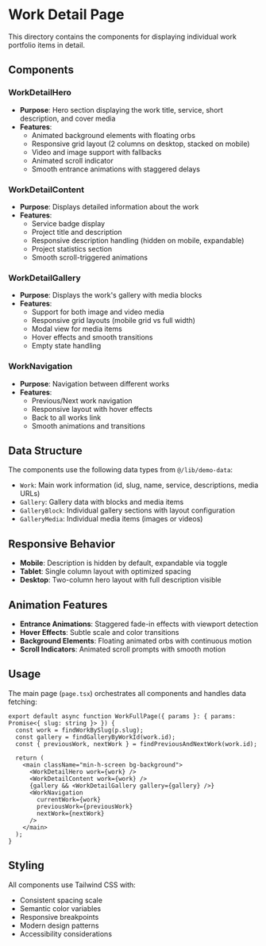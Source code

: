 # Work Detail Page

This directory contains the components for displaying individual work portfolio items in detail.

## Components

### WorkDetailHero
- **Purpose**: Hero section displaying the work title, service, short description, and cover media
- **Features**: 
  - Animated background elements with floating orbs
  - Responsive grid layout (2 columns on desktop, stacked on mobile)
  - Video and image support with fallbacks
  - Animated scroll indicator
  - Smooth entrance animations with staggered delays

### WorkDetailContent
- **Purpose**: Displays detailed information about the work
- **Features**:
  - Service badge display
  - Project title and description
  - Responsive description handling (hidden on mobile, expandable)
  - Project statistics section
  - Smooth scroll-triggered animations

### WorkDetailGallery
- **Purpose**: Displays the work's gallery with media blocks
- **Features**:
  - Support for both image and video media
  - Responsive grid layouts (mobile grid vs full width)
  - Modal view for media items
  - Hover effects and smooth transitions
  - Empty state handling

### WorkNavigation
- **Purpose**: Navigation between different works
- **Features**:
  - Previous/Next work navigation
  - Responsive layout with hover effects
  - Back to all works link
  - Smooth animations and transitions

## Data Structure

The components use the following data types from `@/lib/demo-data`:

- `Work`: Main work information (id, slug, name, service, descriptions, media URLs)
- `Gallery`: Gallery data with blocks and media items
- `GalleryBlock`: Individual gallery sections with layout configuration
- `GalleryMedia`: Individual media items (images or videos)

## Responsive Behavior

- **Mobile**: Description is hidden by default, expandable via toggle
- **Tablet**: Single column layout with optimized spacing
- **Desktop**: Two-column hero layout with full description visible

## Animation Features

- **Entrance Animations**: Staggered fade-in effects with viewport detection
- **Hover Effects**: Subtle scale and color transitions
- **Background Elements**: Floating animated orbs with continuous motion
- **Scroll Indicators**: Animated scroll prompts with smooth motion

## Usage

The main page (`page.tsx`) orchestrates all components and handles data fetching:

```tsx
export default async function WorkFullPage({ params }: { params: Promise<{ slug: string }> }) {
  const work = findWorkBySlug(p.slug);
  const gallery = findGalleryByWorkId(work.id);
  const { previousWork, nextWork } = findPreviousAndNextWork(work.id);
  
  return (
    <main className="min-h-screen bg-background">
      <WorkDetailHero work={work} />
      <WorkDetailContent work={work} />
      {gallery && <WorkDetailGallery gallery={gallery} />}
      <WorkNavigation 
        currentWork={work} 
        previousWork={previousWork} 
        nextWork={nextWork} 
      />
    </main>
  );
}
```

## Styling

All components use Tailwind CSS with:
- Consistent spacing scale
- Semantic color variables
- Responsive breakpoints
- Modern design patterns
- Accessibility considerations
